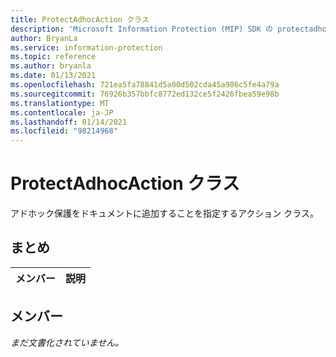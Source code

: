 ```yaml
---
title: ProtectAdhocAction クラス
description: 'Microsoft Information Protection (MIP) SDK の protectadhocaction:: undefined クラスを文書にします。'
author: BryanLa
ms.service: information-protection
ms.topic: reference
ms.author: bryanla
ms.date: 01/13/2021
ms.openlocfilehash: 721ea5fa78841d5a00d502cda45a986c5fe4a79a
ms.sourcegitcommit: 76926b357bbfc8772ed132ce5f2426fbea59e98b
ms.translationtype: MT
ms.contentlocale: ja-JP
ms.lasthandoff: 01/14/2021
ms.locfileid: "98214968"
---
```

# <a name="class-protectadhocaction"></a>ProtectAdhocAction クラス 
アドホック保護をドキュメントに追加することを指定するアクション クラス。
  
## <a name="summary"></a>まとめ
 メンバー                        | 説明                                
--------------------------------|---------------------------------------------
  
## <a name="members"></a>メンバー
_まだ文書化されていません。_
